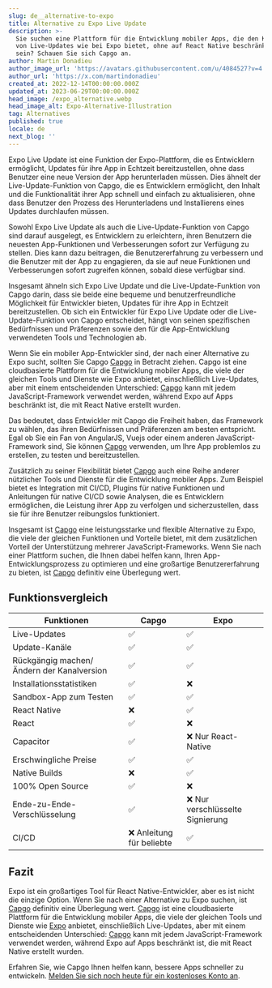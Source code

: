```yaml
---
slug: de__alternative-to-expo
title: Alternative zu Expo Live Update
description: >-
  Sie suchen eine Plattform für die Entwicklung mobiler Apps, die den Komfort
  von Live-Updates wie bei Expo bietet, ohne auf React Native beschränkt zu
  sein? Schauen Sie sich Capgo an.
author: Martin Donadieu
author_image_url: 'https://avatars.githubusercontent.com/u/4084527?v=4'
author_url: 'https://x.com/martindonadieu'
created_at: 2022-12-14T00:00:00.000Z
updated_at: 2023-06-29T00:00:00.000Z
head_image: /expo_alternative.webp
head_image_alt: Expo-Alternative-Illustration
tag: Alternatives
published: true
locale: de
next_blog: ''
---
```


Expo Live Update ist eine Funktion der Expo-Plattform, die es Entwicklern ermöglicht, Updates für ihre App in Echtzeit bereitzustellen, ohne dass Benutzer eine neue Version der App herunterladen müssen. Dies ähnelt der Live-Update-Funktion von Capgo, die es Entwicklern ermöglicht, den Inhalt und die Funktionalität ihrer App schnell und einfach zu aktualisieren, ohne dass Benutzer den Prozess des Herunterladens und Installierens eines Updates durchlaufen müssen.

Sowohl Expo Live Update als auch die Live-Update-Funktion von Capgo sind darauf ausgelegt, es Entwicklern zu erleichtern, ihren Benutzern die neuesten App-Funktionen und Verbesserungen sofort zur Verfügung zu stellen. Dies kann dazu beitragen, die Benutzererfahrung zu verbessern und die Benutzer mit der App zu engagieren, da sie auf neue Funktionen und Verbesserungen sofort zugreifen können, sobald diese verfügbar sind.

Insgesamt ähneln sich Expo Live Update und die Live-Update-Funktion von Capgo darin, dass sie beide eine bequeme und benutzerfreundliche Möglichkeit für Entwickler bieten, Updates für ihre App in Echtzeit bereitzustellen. Ob sich ein Entwickler für Expo Live Update oder die Live-Update-Funktion von Capgo entscheidet, hängt von seinen spezifischen Bedürfnissen und Präferenzen sowie den für die App-Entwicklung verwendeten Tools und Technologien ab.

Wenn Sie ein mobiler App-Entwickler sind, der nach einer Alternative zu Expo sucht, sollten Sie Capgo [Capgo](/register/) in Betracht ziehen. Capgo ist eine cloudbasierte Plattform für die Entwicklung mobiler Apps, die viele der gleichen Tools und Dienste wie Expo anbietet, einschließlich Live-Updates, aber mit einem entscheidenden Unterschied: [Capgo](/register/) kann mit jedem JavaScript-Framework verwendet werden, während Expo auf Apps beschränkt ist, die mit React Native erstellt wurden.

Das bedeutet, dass Entwickler mit Capgo die Freiheit haben, das Framework zu wählen, das ihren Bedürfnissen und Präferenzen am besten entspricht. Egal ob Sie ein Fan von AngularJS, Vuejs oder einem anderen JavaScript-Framework sind, Sie können [Capgo](/register/) verwenden, um Ihre App problemlos zu erstellen, zu testen und bereitzustellen.

Zusätzlich zu seiner Flexibilität bietet [Capgo](/register/) auch eine Reihe anderer nützlicher Tools und Dienste für die Entwicklung mobiler Apps. Zum Beispiel bietet es Integration mit CI/CD, Plugins für native Funktionen und Anleitungen für native CI/CD sowie Analysen, die es Entwicklern ermöglichen, die Leistung ihrer App zu verfolgen und sicherzustellen, dass sie für ihre Benutzer reibungslos funktioniert.

Insgesamt ist [Capgo](/register/) eine leistungsstarke und flexible Alternative zu Expo, die viele der gleichen Funktionen und Vorteile bietet, mit dem zusätzlichen Vorteil der Unterstützung mehrerer JavaScript-Frameworks. Wenn Sie nach einer Plattform suchen, die Ihnen dabei helfen kann, Ihren App-Entwicklungsprozess zu optimieren und eine großartige Benutzererfahrung zu bieten, ist [Capgo](/register/) definitiv eine Überlegung wert.

## Funktionsvergleich

| Funktionen | Capgo | Expo |
| --- | --- | --- |
| Live-Updates | ✅ | ✅ |
| Update-Kanäle | ✅ | ✅ |
| Rückgängig machen/Ändern der Kanalversion | ✅ | ✅ |
| Installationsstatistiken | ✅ | ❌ |
| Sandbox-App zum Testen | ✅ | ✅ |
| React Native | ❌ | ✅ |
| React | ✅ | ❌ |
| Capacitor | ✅ | ❌ Nur React-Native |
| Erschwingliche Preise | ✅ | ✅ |
| Native Builds | ❌ | ✅ |
| 100% Open Source | ✅ | ❌ |
| Ende-zu-Ende-Verschlüsselung | ✅ | ❌ Nur verschlüsselte Signierung |
| CI/CD | ❌ Anleitung für beliebte | ✅ |

## Fazit

Expo ist ein großartiges Tool für React Native-Entwickler, aber es ist nicht die einzige Option. Wenn Sie nach einer Alternative zu Expo suchen, ist [Capgo](/register/) definitiv eine Überlegung wert. [Capgo](/register/) ist eine cloudbasierte Plattform für die Entwicklung mobiler Apps, die viele der gleichen Tools und Dienste wie [Expo](https://expo.dev/) anbietet, einschließlich Live-Updates, aber mit einem entscheidenden Unterschied: [Capgo](/register/) kann mit jedem JavaScript-Framework verwendet werden, während Expo auf Apps beschränkt ist, die mit React Native erstellt wurden.

Erfahren Sie, wie Capgo Ihnen helfen kann, bessere Apps schneller zu entwickeln. [Melden Sie sich noch heute für ein kostenloses Konto an](/register/).